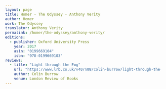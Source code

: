 ```yaml
---
layout: page
title: Homer - The Odyssey - Anthony Verity
author: Homer
work: The Odyssey
translator: Anthony Verity
permalink: /homer/the-odyssey/anthony-verity/
editions:
  - publisher: Oxford University Press
    year: 2017
    asin: "0199669104"
    isbn: "978-0199669103"
reviews:
  - title: "Light through the Fog"
    url: "https://www.lrb.co.uk/v40/n08/colin-burrow/light-through-the-fog"
    author: Colin Burrow
    venue: London Review of Books
---
```

